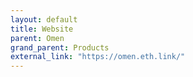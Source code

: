 ```yaml
---
layout: default
title: Website
parent: Omen
grand_parent: Products
external_link: "https://omen.eth.link/"
---
```


